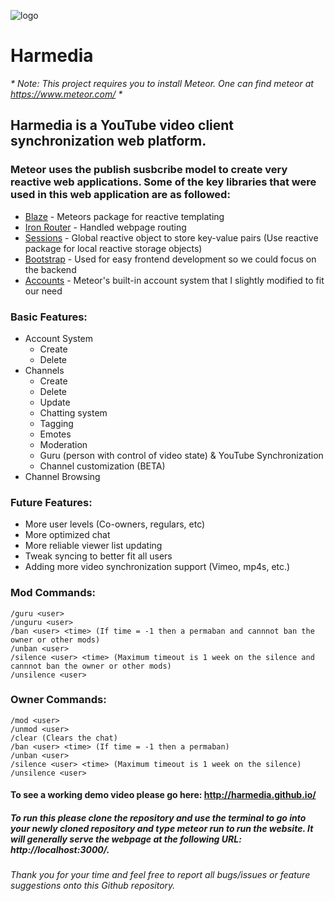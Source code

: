 ![logo](http://i.imgur.com/WJOOzsF.png)
# Harmedia
_* Note: This project requires you to install Meteor.  One can find meteor at https://www.meteor.com/ *_
## Harmedia is a YouTube video client synchronization web platform.
### Meteor uses the publish susbcribe model to create very reactive web applications.  Some of the key libraries that were used in this web application are as followed:
* [Blaze](http://guide.meteor.com/blaze.html) - Meteors package for reactive templating
* [Iron Router](https://github.com/iron-meteor/iron-router) - Handled webpage routing
* [Sessions](https://docs.meteor.com/api/session.html) - Global reactive object to store key-value pairs (Use reactive package for local reactive storage objects)
* [Bootstrap](http://getbootstrap.com/) - Used for easy frontend development so we could focus on the backend
* [Accounts](https://docs.meteor.com/api/accounts.html) - Meteor's built-in account system that I slightly modified to fit our need

### Basic Features:
- Account System
  - Create
  - Delete
- Channels
  - Create
  - Delete
  - Update
  - Chatting system
  - Tagging
  - Emotes
  - Moderation
  - Guru (person with control of video state) & YouTube Synchronization
  - Channel customization (BETA)
- Channel Browsing 

### Future Features:
- More user levels (Co-owners, regulars, etc)
- More optimized chat
- More reliable viewer list updating
- Tweak syncing to better fit all users
- Adding more video synchronization support (Vimeo, mp4s, etc.)

### Mod Commands:
    /guru <user> 
    /unguru <user>
    /ban <user> <time> (If time = -1 then a permaban and cannnot ban the owner or other mods)
    /unban <user>
    /silence <user> <time> (Maximum timeout is 1 week on the silence and cannnot ban the owner or other mods)
    /unsilence <user>
    
### Owner Commands:
    /mod <user>
    /unmod <user>
    /clear (Clears the chat)
    /ban <user> <time> (If time = -1 then a permaban)
    /unban <user>
    /silence <user> <time> (Maximum timeout is 1 week on the silence)
    /unsilence <user>

#### To see a working demo video please go here: http://harmedia.github.io/

##### To run this please clone the repository and use the terminal to go into your newly cloned repository and type **_meteor run_** to run the website.  It will generally serve the webpage at the following URL: http://localhost:3000/.
###### Thank you for your time and feel free to report all bugs/issues or feature suggestions onto this Github repository.
